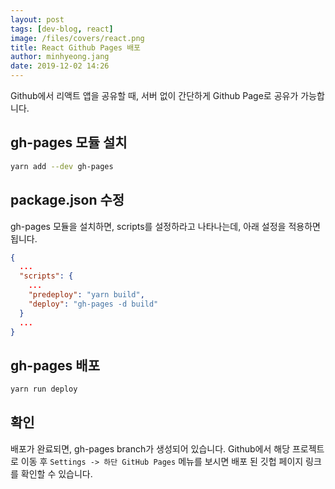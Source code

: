 ```yaml
---
layout: post
tags: [dev-blog, react]
image: /files/covers/react.png
title: React Github Pages 배포
author: minhyeong.jang
date: 2019-12-02 14:26
---
```


Github에서 리액트 앱을 공유할 때, 서버 없이 간단하게 Github Page로 공유가 가능합니다.

## gh-pages 모듈 설치

```bash
yarn add --dev gh-pages
```

## package.json 수정

gh-pages 모듈을 설치하면, scripts를 설정하라고 나타나는데, 아래 설정을 적용하면됩니다.

```json
{
  ...
  "scripts": {
    ...
    "predeploy": "yarn build",
    "deploy": "gh-pages -d build"
  }
  ...
}
```

## gh-pages 배포

```bash
yarn run deploy
```

## 확인
배포가 완료되면, gh-pages branch가 생성되어 있습니다.
Github에서 해당 프로젝트로 이동 후 `Settings -> 하단 GitHub Pages` 메뉴를 보시면 배포 된 깃헙 페이지 링크를 확인할 수 있습니다.